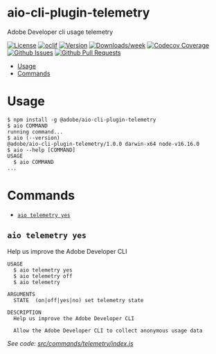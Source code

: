 aio-cli-plugin-telemetry
========================

Adobe Developer cli usage telemetry

[![License](https://img.shields.io/npm/l/@adobe/aio-cli-plugin-telemetry.svg)](https://github.com/adobe/aio-cli-plugin-telemetry/blob/master/package.json)
[![oclif](https://img.shields.io/badge/cli-oclif-brightgreen.svg)](https://oclif.io)
[![Version](https://img.shields.io/npm/v/@adobe/aio-cli-plugin-telemetry.svg)](https://npmjs.org/package/@adobe/aio-cli-plugin-telemetry)
[![Downloads/week](https://img.shields.io/npm/dw/@adobe/aio-cli-plugin-telemetry.svg)](https://npmjs.org/package/@adobe/aio-cli-plugin-telemetry)
[![Codecov Coverage](https://img.shields.io/codecov/c/github/adobe/aio-cli-plugin-telemetry/master.svg?style=flat-square)](https://codecov.io/gh/adobe/aio-cli-plugin-telemetry/)
[![Github Issues](https://img.shields.io/github/issues/adobe/aio-cli-plugin-telemetry.svg)](https://github.com/adobe/aio-cli-plugin-telemetry/issues)
[![Github Pull Requests](https://img.shields.io/github/issues-pr/adobe/aio-cli-plugin-telemetry.svg)](https://github.com/adobe/aio-cli-plugin-telemetry/pulls) 

<!-- toc -->
* [Usage](#usage)
* [Commands](#commands)
<!-- tocstop -->
# Usage
<!-- usage -->
```sh-session
$ npm install -g @adobe/aio-cli-plugin-telemetry
$ aio COMMAND
running command...
$ aio (--version)
@adobe/aio-cli-plugin-telemetry/1.0.0 darwin-x64 node-v16.16.0
$ aio --help [COMMAND]
USAGE
  $ aio COMMAND
...
```
<!-- usagestop -->
# Commands
<!-- commands -->
* [`aio telemetry yes`](#aio-telemetry-yes)

## `aio telemetry yes`

Help us improve the Adobe Developer CLI

```
USAGE
  $ aio telemetry yes
  $ aio telemetry off
  $ aio telemetry

ARGUMENTS
  STATE  (on|off|yes|no) set telemetry state

DESCRIPTION
  Help us improve the Adobe Developer CLI

  Allow the Adobe Developer CLI to collect anonymous usage data
```

_See code: [src/commands/telemetry/index.js](https://github.com/adobe/aio-cli-plugin-telemetry/blob/v1.0.0/src/commands/telemetry/index.js)_
<!-- commandsstop -->
